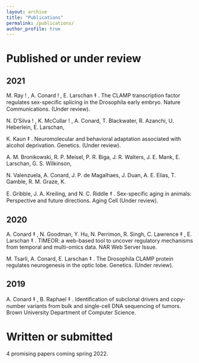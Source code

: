 ```yaml
---
layout: archive
title: "Publications"
permalink: /publications/
author_profile: true
---
```

# Published or under review

## 2021

M. Ray ! , A. Conard ! , E. Larschan ‡ . The CLAMP transcription factor regulates sex-speciﬁc splicing in the Drosophila early embryo. Nature Communications. (Under review).

N. D’Silva ! , K. McCullar ! , A. Conard, T. Blackwater, R. Azanchi, U. Heberlein, E. Larschan,

K. Kaun ‡ . Neuromolecular and behavioral adaptation associated with alcohol deprivation. Genetics. (Under review).

A. M. Bronikowski, R. P. Meisel, P. R. Biga, J. R. Walters, J. E. Mank, E. Larschan, G. S. Wilkinson,

N. Valenzuela, A. Conard, J. P. de Magalhaes, J. Duan, A. E. Elias, T. Gamble, R. M. Graze, K.

E. Gribble, J. A. Kreiling, and N. C. Riddle ‡ . Sex-speciﬁc aging in animals: Perspective and future directions. Aging Cell (Under review).

## 2020

A. Conard ‡ , N. Goodman, Y. Hu, N. Perrimon, R. Singh, C. Lawrence ‡ , E. Larschan ‡ . TIMEOR: a web-based tool to uncover regulatory mechanisms from temporal and multi-omics data. NAR Web Server Issue.

M. Tsarli, A. Conard, E. Larschan ‡ . The Drosophila CLAMP protein regulates neurogenesis in the optic lobe. Genetics. (Under review).

## 2019

A. Conard ‡ , B. Raphael ‡ . Identiﬁcation of subclonal drivers and copy-number variants from bulk and single-cell DNA sequencing of tumors. Brown University Department of Computer Science.

# Written or submitted

4 promising papers coming spring 2022. 



<!--- {% if author.googlescholar %}
  You can also find my articles on <u><a href="{{author.googlescholar}}">my Google Scholar profile</a>.</u>
{% endif %}

{% include base_path %}

{% for post in site.publications reversed %}
  {% include archive-single.html %}
{% endfor %} --->
